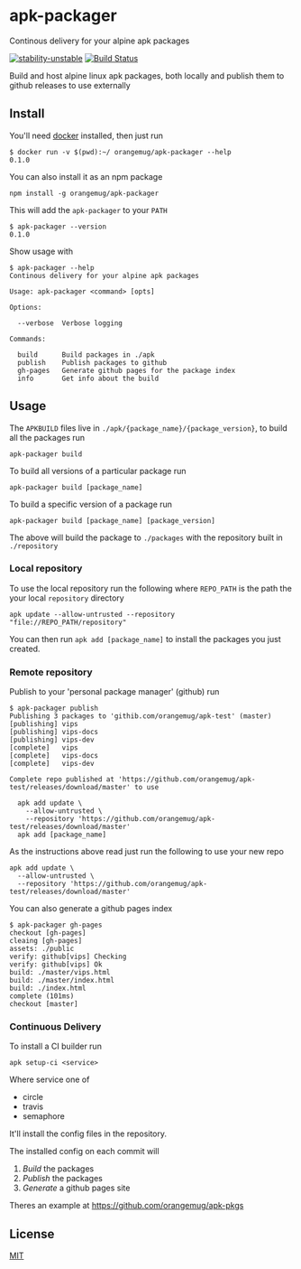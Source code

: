 # apk-packager
Continous delivery for your alpine apk packages

[![stability-unstable](https://img.shields.io/badge/stability-unstable-yellow.svg)][stability]
[![Build Status](https://circleci.com/gh/orangemug/apkbuilder.png?style=shield)][circleci]

[stability]:   https://github.com/orangemug/stability-badges#unstable
[circleci]:    https://circleci.com/gh/orangemug/apkbuilder

Build and host alpine linux apk packages, both locally and publish them to github releases to use externally


## Install
You'll need [docker](https://docker.com) installed, then just run

    $ docker run -v $(pwd):~/ orangemug/apk-packager --help
    0.1.0

You can also install it as an npm package

    npm install -g orangemug/apk-packager

This will add the `apk-packager` to your `PATH`

    $ apk-packager --version
    0.1.0

Show usage with 

    $ apk-packager --help
    Continous delivery for your alpine apk packages

    Usage: apk-packager <command> [opts]

    Options:

      --verbose  Verbose logging

    Commands:

      build      Build packages in ./apk
      publish    Publish packages to github
      gh-pages   Generate github pages for the package index
      info       Get info about the build


## Usage
The `APKBUILD` files live in `./apk/{package_name}/{package_version}`, to build all the packages run

    apk-packager build

To build all versions of a particular package run
    
    apk-packager build [package_name]

To build a specific version of a package run

    apk-packager build [package_name] [package_version]

The above will build the package to `./packages` with the repository built in `./repository`


### Local repository
To use the local repository run the following where `REPO_PATH` is the path the your local `repository` directory

    apk update --allow-untrusted --repository "file://REPO_PATH/repository"

You can then run `apk add [package_name]` to install the packages you just created.


### Remote repository
Publish to your 'personal package manager' (github) run

    $ apk-packager publish
    Publishing 3 packages to 'githib.com/orangemug/apk-test' (master)
    [publishing] vips
    [publishing] vips-docs
    [publishing] vips-dev
    [complete]   vips
    [complete]   vips-docs
    [complete]   vips-dev

    Complete repo published at 'https://github.com/orangemug/apk-test/releases/download/master' to use

      apk add update \
        --allow-untrusted \
        --repository 'https://github.com/orangemug/apk-test/releases/download/master'
      apk add [package_name]

As the instructions above read just run the following to use your new repo

    apk add update \
      --allow-untrusted \
      --repository 'https://github.com/orangemug/apk-test/releases/download/master'

You can also generate a github pages index

    $ apk-packager gh-pages
    checkout [gh-pages]
    cleaing [gh-pages]
    assets: ./public
    verify: github[vips] Checking
    verify: github[vips] Ok
    build: ./master/vips.html
    build: ./master/index.html
    build: ./index.html
    complete (101ms)
    checkout [master]


### Continuous Delivery
To install a CI builder run

    apk setup-ci <service>

Where service one of

 - circle
 - travis
 - semaphore

It'll install the config files in the repository.

The installed config on each commit will

 1. _Build_ the packages
 2. _Publish_ the packages
 3. _Generate_ a github pages site

Theres an example at <https://github.com/orangemug/apk-pkgs>


## License
[MIT](LICENSE)
